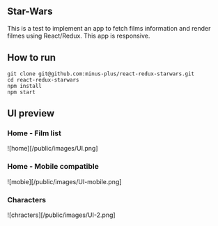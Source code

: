 ## Star-Wars
This is a test to implement an app to fetch films information and render filmes using React/Redux. This app is responsive.

## How to run
```
git clone git@github.com:minus-plus/react-redux-starwars.git
cd react-redux-starwars
npm install
npm start

```

## UI preview
### Home - Film list
![home][/public/images/UI.png]

### Home - Mobile compatible
![mobie][/public/images/UI-mobile.png]

### Characters
![chracters][/public/images/UI-2.png]

